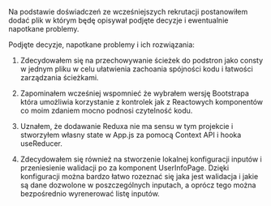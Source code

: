 Na podstawie doświadczeń ze wcześniejszych rekrutacji postanowiłem dodać plik w którym będę opisywał podjęte decyzje i ewentualnie napotkane problemy.

Podjęte decyzje, napotkane problemy i ich rozwiązania:

1. Zdecydowałem się na przechowywanie ścieżek do podstron jako consty w jednym pliku w celu ułatwienia zachoania spójności kodu i łatwości zarządzania ścieżkami.

2. Zapominałem wcześniej wspomnieć że wybrałem wersję Bootstrapa która umożliwia korzystanie z kontrolek jak z Reactowych komponentów co moim zdaniem mocno podnosi czytelność kodu.

3. Uznałem, że dodawanie Reduxa nie ma sensu w tym projekcie i stworzyłem własny state w App.js za pomocą Context API i hooka useReducer.

4. Zdecydowałem się również na stworzenie lokalnej konfiguracji inputów i przeniesienie walidacji po za komponent UserInfoPage. Dzięki konfiguracji można bardzo łatwo rozeznać się jaka jest walidacja i jakie są dane dozwolone w poszczególnych inputach, a oprócz tego można bezpośrednio wyrenerować listę inputów.